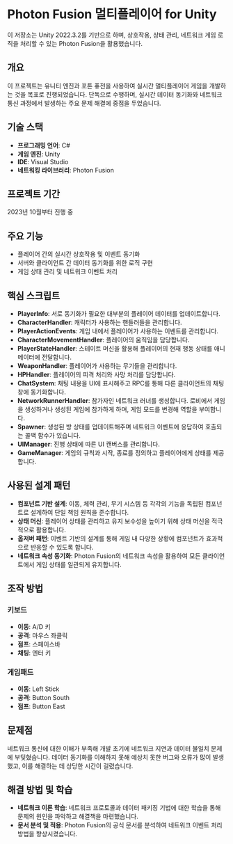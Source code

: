 # Photon Fusion 멀티플레이어 for Unity

이 저장소는 Unity 2022.3.2를 기반으로 하며, 상호작용, 상태 관리, 네트워크 게임 로직을 처리할 수 있는 Photon Fusion을 활용했습니다.

## 개요
이 프로젝트는 유니티 엔진과 포톤 퓨전을 사용하여 실시간 멀티플레이어 게임을 개발하는 것을 목표로 진행되었습니다. 단독으로 수행하며, 실시간 데이터 동기화와 네트워크 통신 과정에서 발생하는 주요 문제 해결에 중점을 두었습니다.

## 기술 스택
- **프로그래밍 언어**: C#
- **게임 엔진**: Unity
- **IDE**: Visual Studio
- **네트워킹 라이브러리**: Photon Fusion

## 프로젝트 기간
2023년 10월부터 진행 중

## 주요 기능
- 플레이어 간의 실시간 상호작용 및 이벤트 동기화
- 서버와 클라이언트 간 데이터 동기화를 위한 로직 구현
- 게임 상태 관리 및 네트워크 이벤트 처리

## 핵심 스크립트
- **PlayerInfo**: 서로 동기화가 필요한 대부분의 플레이어 데이터를 업데이트합니다.
- **CharacterHandler**: 캐릭터가 사용하는 핸들러들을 관리합니다.
- **PlayerActionEvents**: 게임 내에서 플레이어가 사용하는 이벤트를 관리합니다.
- **CharacterMovementHandler**: 플레이어의 움직임을 담당합니다.
- **PlayerStateHandler**: 스테이트 머신을 활용해 플레이어의 현재 행동 상태를 애니메이터에 전달합니다.
- **WeaponHandler**: 플레이어가 사용하는 무기들을 관리합니다.
- **HPHandler**: 플레이어의 피격 처리와 사망 처리를 담당합니다.
- **ChatSystem**: 채팅 내용을 UI에 표시해주고 RPC를 통해 다른 클라이언트의 채팅창에 동기화합니다.
- **NetworkRunnerHandler**: 참가자인 네트워크 러너를 생성합니다. 로비에서 게임을 생성하거나 생성된 게임에 참가하게 하며, 게임 모드를 변경해 역할을 부여합니다.
- **Spawner**: 생성된 방 상태를 업데이트해주며 네트워크 이벤트에 응답하여 호출되는 콜백 함수가 있습니다.
- **UIManager**: 진행 상태에 따른 UI 캔버스를 관리합니다.
- **GameManager**: 게임의 규칙과 시작, 종료를 정의하고 플레이어에게 상태를 제공합니다.

## 사용된 설계 패턴

- **컴포넌트 기반 설계**: 이동, 체력 관리, 무기 시스템 등 각각의 기능을 독립된 컴포넌트로 설계하여 단일 책임 원칙을 준수합니다.
- **상태 머신**: 플레이어 상태를 관리하고 유지 보수성을 높이기 위해 상태 머신을 적극적으로 활용합니다.
- **옵저버 패턴**: 이벤트 기반의 설계를 통해 게임 내 다양한 상황에 컴포넌트가 효과적으로 반응할 수 있도록 합니다.
- **네트워크 속성 동기화**: Photon Fusion의 네트워크 속성을 활용하여 모든 클라이언트에서 게임 상태를 일관되게 유지합니다.

## 조작 방법
### 키보드
- **이동**: A/D 키
- **공격**: 마우스 좌클릭
- **점프**: 스페이스바
- **채팅**: 엔터 키
### 게임패드
- **이동**: Left Stick
- **공격**: Button South
- **점프**: Button East

## 문제점
네트워크 통신에 대한 이해가 부족해 개발 초기에 네트워크 지연과 데이터 불일치 문제에 부딪혔습니다.
데이터 동기화를 이해하지 못해 예상치 못한 버그와 오류가 많이 발생했고, 이를 해결하는 데 상당한 시간이 걸렸습니다.

## 해결 방법 및 학습
- **네트워크 이론 학습**: 네트워크 프로토콜과 데이터 패키징 기법에 대한 학습을 통해 문제의 원인을 파악하고 해결책을 마련했습니다.
- **문서 분석 및 적용**: Photon Fusion의 공식 문서를 분석하여 네트워크 이벤트 처리 방법을 향상시켰습니다.
